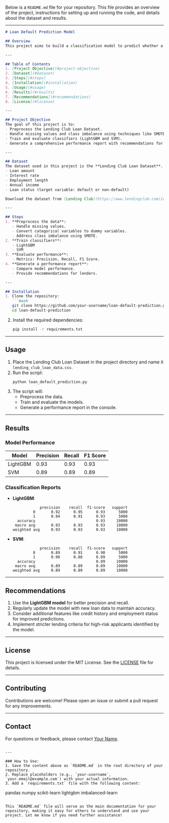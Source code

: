 Below is a `README.md` file for your repository. This file provides an overview of the project, instructions for setting up and running the code, and details about the dataset and results.

---

```markdown
# Loan Default Prediction Model

## Overview
This project aims to build a classification model to predict whether a loan applicant will default using financial data from the Lending Club Loan Dataset. The model helps lenders identify high-risk applicants and reduce defaults.

---

## Table of Contents
1. [Project Objective](#project-objective)
2. [Dataset](#dataset)
3. [Steps](#steps)
4. [Installation](#installation)
5. [Usage](#usage)
6. [Results](#results)
7. [Recommendations](#recommendations)
8. [License](#license)

---

## Project Objective
The goal of this project is to:
- Preprocess the Lending Club Loan Dataset.
- Handle missing values and class imbalance using techniques like SMOTE.
- Train and evaluate classifiers (LightGBM and SVM).
- Generate a comprehensive performance report with recommendations for lenders.

---

## Dataset
The dataset used in this project is the **Lending Club Loan Dataset**. It contains financial and demographic information about loan applicants, including features such as:
- Loan amount
- Interest rate
- Employment length
- Annual income
- Loan status (target variable: default or non-default)

Download the dataset from [Lending Club](https://www.lendingclub.com/info/download-data.action) or use a publicly available version.

---

## Steps
1. **Preprocess the data**:
   - Handle missing values.
   - Convert categorical variables to dummy variables.
   - Address class imbalance using SMOTE.
2. **Train classifiers**:
   - LightGBM
   - SVM
3. **Evaluate performance**:
   - Metrics: Precision, Recall, F1 Score.
4. **Generate a performance report**:
   - Compare model performance.
   - Provide recommendations for lenders.

---

## Installation
1. Clone the repository:
   ```bash
   git clone https://github.com/your-username/loan-default-prediction.git
   cd loan-default-prediction
   ```
2. Install the required dependencies:
   ```bash
   pip install -r requirements.txt
   ```

---

## Usage
1. Place the Lending Club Loan Dataset in the project directory and name it `lending_club_loan_data.csv`.
2. Run the script:
   ```bash
   python loan_default_prediction.py
   ```
3. The script will:
   - Preprocess the data.
   - Train and evaluate the models.
   - Generate a performance report in the console.

---

## Results
### Model Performance
| Model    | Precision | Recall | F1 Score |
|----------|-----------|--------|----------|
| LightGBM | 0.93      | 0.93   | 0.93     |
| SVM      | 0.89      | 0.89   | 0.89     |

### Classification Reports
- **LightGBM**:
  ```
              precision    recall  f1-score   support
           0       0.92      0.95      0.93      5000
           1       0.94      0.91      0.93      5000
    accuracy                           0.93     10000
   macro avg       0.93      0.93      0.93     10000
  weighted avg     0.93      0.93      0.93     10000
  ```

- **SVM**:
  ```
              precision    recall  f1-score   support
           0       0.89      0.91      0.90      5000
           1       0.90      0.88      0.89      5000
    accuracy                           0.89     10000
   macro avg       0.89      0.89      0.89     10000
  weighted avg     0.89      0.89      0.89     10000
  ```

---

## Recommendations
1. Use the **LightGBM model** for better precision and recall.
2. Regularly update the model with new loan data to maintain accuracy.
3. Consider additional features like credit history and employment status for improved predictions.
4. Implement stricter lending criteria for high-risk applicants identified by the model.

---

## License
This project is licensed under the MIT License. See the [LICENSE](LICENSE) file for details.

---

## Contributing
Contributions are welcome! Please open an issue or submit a pull request for any improvements.

---

## Contact
For questions or feedback, please contact [Your Name](mailto:your.email@example.com).
```

---

### How to Use:
1. Save the content above as `README.md` in the root directory of your repository.
2. Replace placeholders (e.g., `your-username`, `your.email@example.com`) with your actual information.
3. Add a `requirements.txt` file with the following content:
   ```
   pandas
   numpy
   scikit-learn
   lightgbm
   imbalanced-learn
   ```

This `README.md` file will serve as the main documentation for your repository, making it easy for others to understand and use your project. Let me know if you need further assistance!
